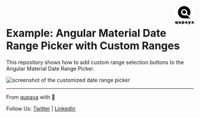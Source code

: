 <img src="https://raw.githubusercontent.com/qupaya/assets/master/logo/logo-full.svg" alt="dark qupaya logo with font" width="50" align="right">

<br>

# Example: Angular Material Date Range Picker with Custom Ranges

This repository shows how to add custom range selection buttons to the Angular Material Date Range Picker.

![screenshot of the customized date range picker](./screenshot.png)

---

From [qupaya](https://www.qupaya.com/) with 🖤️

Follow Us: [Twitter](twitter.com/qupaya) | [LinkedIn](linkedin.com/company/qupaya)
